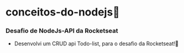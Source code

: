 # conceitos-do-nodejs🥕
### Desafio de NodeJs-API da Rocketseat

- Desenvolvi um CRUD api Todo-list, para o desafio da Rocketseat!🥕
